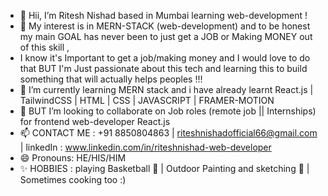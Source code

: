- 👋 Hii, I’m Ritesh Nishad based in Mumbai learning web-development !
- 👀 My interest is in MERN-STACK (web-development) and to be honest my main GOAL has never been to just get a JOB or Making MONEY out of this skill ,
-  I know it's Important to get a job/making money and I would love to do that BUT I'm Just passionate about this tech and learning this to build something that will actually helps peoples !!!
- 🌱 I’m currently learning MERN stack and i have already learnt React.js | TailwindCSS | HTML | CSS | JAVASCRIPT | FRAMER-MOTION
- 💞️ BUT I’m looking to collaborate on Job roles (remote job || Internships)  for frontend web-developer React.js
- 📫 CONTACT ME : +91 8850804863 | riteshnishadofficial66@gmail.com | linkedIn : www.linkedin.com/in/riteshnishad-web-developer
- 😄 Pronouns: HE/HIS/HIM
- ✨ HOBBIES : playing Basketball 🏀 | Outdoor Painting and sketching 🎨 | Sometimes cooking too :)

<!---
ritesh-web-dev/ritesh-web-dev is a ✨ special ✨ repository because its `README.md` (this file) appears on your GitHub profile.
You can click the Preview link to take a look at your changes.
--->
